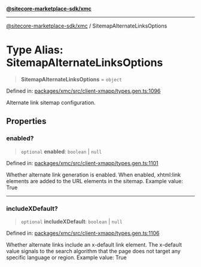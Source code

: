 [**@sitecore-marketplace-sdk/xmc**](../README.md)

***

[@sitecore-marketplace-sdk/xmc](../README.md) / SitemapAlternateLinksOptions

# Type Alias: SitemapAlternateLinksOptions

> **SitemapAlternateLinksOptions** = `object`

Defined in: [packages/xmc/src/client-xmapp/types.gen.ts:1096](https://github.com/Sitecore/sitecore-marketplace-sdk/blob/e87783cce9f115393973a45e109d17b99bf1df7e/packages/xmc/src/client-xmapp/types.gen.ts#L1096)

Alternate link sitemap configuration.

## Properties

### enabled?

> `optional` **enabled**: `boolean` \| `null`

Defined in: [packages/xmc/src/client-xmapp/types.gen.ts:1101](https://github.com/Sitecore/sitecore-marketplace-sdk/blob/e87783cce9f115393973a45e109d17b99bf1df7e/packages/xmc/src/client-xmapp/types.gen.ts#L1101)

Whether alternate link generation is enabled. When enabled, xhtml:link elements are added to the URL elements in the sitemap.
Example value: True

***

### includeXDefault?

> `optional` **includeXDefault**: `boolean` \| `null`

Defined in: [packages/xmc/src/client-xmapp/types.gen.ts:1106](https://github.com/Sitecore/sitecore-marketplace-sdk/blob/e87783cce9f115393973a45e109d17b99bf1df7e/packages/xmc/src/client-xmapp/types.gen.ts#L1106)

Whether alternate links include an x-default link element. The x-default value signals to the search algorithm that the page does not target any specific language or region.
Example value: True

